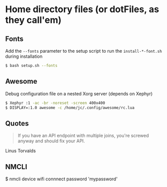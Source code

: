 # Home directory files (or dotFiles, as they call'em)

## Fonts

Add the `--fonts` parameter to the setup script to run the `install-*-font.sh` during installation
```bash
$ bash setup.sh --fonts
```

## Awesome

Debug configuration file on a nested Xorg server (depends on Xephyr)
```bash
$ Xephyr :1 -ac -br -noreset -screen 400x400
$ DISPLAY=:1.0 awesome -c /home/jc/.config/awesome/rc.lua
```

## Quotes

> If you have an API endpoint with multiple joins, you're screwed anyway and should fix your API.

Linus Torvalds

## NMCLI
$ nmcli device wifi connnect <BSSID> password 'mypassword'
